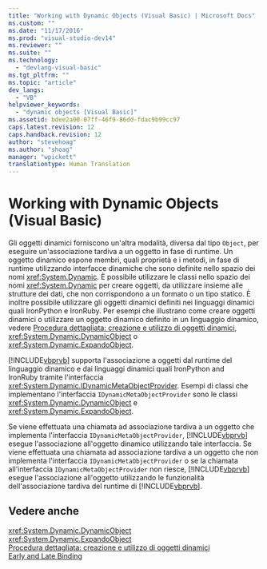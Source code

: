 ```yaml
---
title: "Working with Dynamic Objects (Visual Basic) | Microsoft Docs"
ms.custom: ""
ms.date: "11/17/2016"
ms.prod: "visual-studio-dev14"
ms.reviewer: ""
ms.suite: ""
ms.technology: 
  - "devlang-visual-basic"
ms.tgt_pltfrm: ""
ms.topic: "article"
dev_langs: 
  - "VB"
helpviewer_keywords: 
  - "dynamic objects [Visual Basic]"
ms.assetid: bdee2a00-07ff-46f9-86dd-fdac9b99cc97
caps.latest.revision: 12
caps.handback.revision: 12
author: "stevehoag"
ms.author: "shoag"
manager: "wpickett"
translationtype: Human Translation
---
```

# Working with Dynamic Objects (Visual Basic)
Gli oggetti dinamici forniscono un'altra modalità, diversa dal tipo `Object`, per eseguire un'associazione tardiva a un oggetto in fase di runtime.  Un oggetto dinamico espone membri, quali proprietà e i metodi, in fase di runtime utilizzando interfacce dinamiche che sono definite nello spazio dei nomi <xref:System.Dynamic>.  È possibile utilizzare le classi nello spazio dei nomi <xref:System.Dynamic> per creare oggetti, da utilizzare insieme alle strutture dei dati, che non corrispondono a un formato o un tipo statico.  È inoltre possibile utilizzare gli oggetti dinamici definiti nei linguaggi dinamici quali IronPython e IronRuby.  Per esempi che illustrano come creare oggetti dinamici o utilizzare un oggetto dinamico definito in un linguaggio dinamico, vedere [Procedura dettagliata: creazione e utilizzo di oggetti dinamici](../../../../csharp/programming-guide/types/walkthrough-creating-and-using-dynamic-objects.md), <xref:System.Dynamic.DynamicObject> o <xref:System.Dynamic.ExpandoObject>.  
  
 [!INCLUDE[vbprvb](../../../../csharp/programming-guide/concepts/linq/includes/vbprvb_md.md)] supporta l'associazione a oggetti dal runtime del linguaggio dinamico e dai linguaggi dinamici quali IronPython and IronRuby tramite l'interfaccia <xref:System.Dynamic.IDynamicMetaObjectProvider>.  Esempi di classi che implementano l'interfaccia `IDynamicMetaObjectProvider` sono le classi <xref:System.Dynamic.DynamicObject> e <xref:System.Dynamic.ExpandoObject>.  
  
 Se viene effettuata una chiamata ad associazione tardiva a un oggetto che implementa l'interfaccia `IDynamicMetaObjectProvider`, [!INCLUDE[vbprvb](../../../../csharp/programming-guide/concepts/linq/includes/vbprvb_md.md)] esegue l'associazione all'oggetto dinamico utilizzando tale interfaccia.  Se viene effettuata una chiamata ad associazione tardiva a un oggetto che non implementa l'interfaccia `IDynamicMetaObjectProvider` o se la chiamata all'interfaccia `IDynamicMetaObjectProvider` non riesce, [!INCLUDE[vbprvb](../../../../csharp/programming-guide/concepts/linq/includes/vbprvb_md.md)] esegue l'associazione all'oggetto utilizzando le funzionalità dell'associazione tardiva del runtime di [!INCLUDE[vbprvb](../../../../csharp/programming-guide/concepts/linq/includes/vbprvb_md.md)].  
  
## Vedere anche  
 <xref:System.Dynamic.DynamicObject>   
 <xref:System.Dynamic.ExpandoObject>   
 [Procedura dettagliata: creazione e utilizzo di oggetti dinamici](../../../../csharp/programming-guide/types/walkthrough-creating-and-using-dynamic-objects.md)   
 [Early and Late Binding](../../../../visual-basic/programming-guide/language-features/early-late-binding/early-and-late-binding.md)